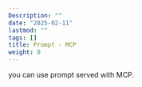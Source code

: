 ```yaml
---
Description: ""
date: "2025-02-11"
lastmod: ""
tags: []
title: Prompt - MCP
weight: 0
---
```


you can use prompt served with MCP.